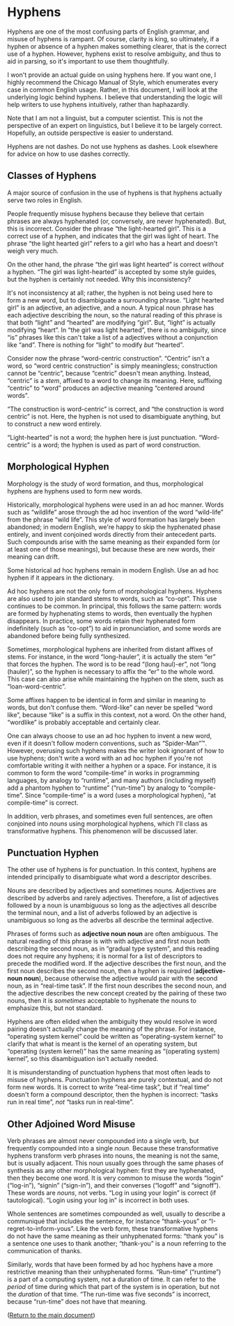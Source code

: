 # Hyphens

Hyphens are one of the most confusing parts of English grammar, and misuse of
hyphens is rampant. Of course, clarity is king, so ultimately, if a hyphen or
absence of a hyphen makes something clearer, that is the correct use of a
hyphen. However, hyphens exist to resolve ambiguity, and thus to aid in
parsing, so it's important to use them thoughtfully.

I won't provide an actual guide on using hyphens here. If you want one, I
highly recommend the Chicago Manual of Style, which enumerates every case in
common English usage. Rather, in this document, I will look at the underlying
logic behind hyphens. I believe that understanding the logic will help writers
to use hyphens intuitively, rather than haphazardly.

Note that I am not a linguist, but a computer scientist. This is not the
perspective of an expert on linguistics, but I believe it to be largely
correct. Hopefully, an outside perspective is easier to understand.

Hyphens are not dashes. Do not use hyphens as dashes. Look elsewhere for advice
on how to use dashes correctly.

## Classes of Hyphens

A major source of confusion in the use of hyphens is that hyphens actually
serve two roles in English.

People frequently misuse hyphens because they believe that certain phrases are
always hyphenated (or, conversely, are never hyphenated). But, this is
incorrect. Consider the phrase “the light-hearted girl”. This is a correct use
of a hyphen, and indicates that the girl was light of heart. The phrase “the
light hearted girl” refers to a girl who has a heart and doesn't weigh very
much.

On the other hand, the phrase “the girl was light hearted” is correct *without*
a hyphen. “The girl was light-hearted” is accepted by some style guides, but
the hyphen is certainly not needed. Why this inconsistency?

It's not inconsistency at all; rather, the hyphen is not being used here to
form a new word, but to disambiguate a surrounding phrase. “Light hearted girl”
is an adjective, an adjective, and a noun. A typical noun phrase has each
adjective describing the noun, so the natural reading of this phrase is that
both “light” and “hearted” are modifying “girl”. But, “light” is actually
modifying “heart”. In “the girl was light hearted”, there is no ambiguity,
since “is” phrases like this can't take a list of a adjectives without a
conjunction like “and”. There is nothing for “light” to modify *but* “hearted”.

Consider now the phrase “word-centric construction”. “Centric” isn't a word, so
“word centric construction” is simply meaningless; construction cannot be
“centric”, because “centric” doesn't mean anything. Instead, “centric” is a
*stem*, affixed to a word to change its meaning. Here, suffixing “centric” to
“word” produces an adjective meaning “centered around words”.

“The construction is word-centric” is correct, and “the construction is word
centric” is not. Here, the hyphen is not used to disambiguate anything, but to
construct a new word entirely.

“Light-hearted” is not a word; the hyphen here is just punctuation.
“Word-centric” is a word; the hyphen is used as part of word construction.

## Morphological Hyphen

Morphology is the study of word formation, and thus, morphological hyphens are
hyphens used to form new words.

Historically, morphological hyphens were used in an ad hoc manner. Words such
as “wildlife” arose through the ad hoc invention of the word “wild-life” from
the phrase “wild life”. This style of word formation has largely been
abandoned; in modern English, we're happy to skip the hyphenated phase
entirely, and invent conjoined words directly from their antecedent parts.
Such compounds arise with the same meaning as their expanded form (or at least
one of those meanings), but because these are new words, their meaning can
drift.

Some historical ad hoc hyphens remain in modern English. Use an ad hoc hyphen if it
appears in the dictionary.

Ad hoc hyphens are not the only form of morphological hyphens. Hyphens are also
used to join standard stems to words, such as “co-opt”. This use continues to
be common. In principal, this follows the same pattern: words are formed by
hyphenating stems to words, then eventually the hyphen disappears. In practice,
some words retain their hyphenated form indefinitely (such as “co-opt”) to aid
in pronunciation, and some words are abandoned before being fully synthesized.

Sometimes, morphological hyphens are inherited from distant affixes of stems.
For instance, in the word “long-hauler”, it is actually the stem “er” that
forces the hyphen. The word is to be read “(long haul)-er”, not “long
(hauler)”, so the hyphen is necessary to affix the “er” to the whole word. This
case can also arise while maintaining the hyphen on the stem, such as
“loan-word-centric”.

Some affixes happen to be identical in form and similar in meaning to words,
but don't confuse them. “Word-like” can never be spelled “word like”, because
“like” is a suffix in this context, not a word. On the other hand, “wordlike”
is probably acceptable and certainly clear.

One can always choose to use an ad hoc hyphen to invent a new word, even if it
doesn't follow modern conventions, such as “Spider-Man”™. However, overusing
such hyphens makes the writer look ignorant of how to use hyphens; don't write
a word with an ad hoc hyphen if you're not comfortable writing it with neither
a hyphen or a space. For instance, it is common to form the word “compile-time”
in works in programming languages, by analogy to “runtime”, and many authors
(including myself) add a phantom hyphen to “runtime” (“run-time”) by analogy to
“compile-time”. Since “compile-time” is a word (uses a morphological hyphen),
“at compile-time” is correct.

In addition, verb phrases, and sometimes even full sentences, are often
conjoined into *nouns* using morphological hyphens, which I'll class as
transformative hyphens. This phenomenon will be discussed later.

## Punctuation Hyphen

The other use of hyphens is for punctuation. In this context, hyphens are
intended principally to disambiguate what word a descriptor describes.

Nouns are described by adjectives and sometimes nouns. Adjectives are described
by adverbs and rarely adjectives. Therefore, a list of adjectives followed by a
noun is unambiguous so long as the adjectives all describe the terminal noun,
and a list of adverbs followed by an adjective is unambiguous so long as the
adverbs all describe the terminal adjective.

Phrases of forms such as **adjective noun noun** are often ambiguous. The
natural reading of this phrase is with with adjective and first noun both
describing the second noun, as in “gradual type system”, and this reading does
not require any hyphens; it is normal for a list of descriptors to precede the
modified word. If the adjective describes the first noun, and the first noun
describes the second noun, then a hyphen is required (**adjective-noun noun**),
because otherwise the adjective would pair with the second noun, as in
“real-time task”. If the first noun describes the second noun, and the
adjective describes the new concept created by the pairing of these two nouns,
then it is *sometimes* acceptable to hyphenate the nouns to emphasize this, but
not standard.

Hyphens are often elided when the ambiguity they would resolve in word pairing
doesn't actually change the meaning of the phrase. For instance, “operating
system kernel” could be written as “operating-system kernel” to clarify that
what is meant is the kernel of an operating system, but “operating (system
kernel)” has the same meaning as “(operating system) kernel”, so this
disambiguation isn't actually needed.

It is misunderstanding of punctuation hyphens that most often leads to misuse
of hyphens. Punctuation hyphens are purely contextual, and do not form new
words. It is correct to write “real-time task”, but if “real time” doesn't form
a compound descriptor, then the hyphen is incorrect: “tasks run in real time”,
*not* “tasks run in real-time”.

## Other Adjoined Word Misuse

Verb phrases are almost never compounded into a single verb, but frequently
compounded into a single *noun*. Because these transformative hyphens transform
verb phrases into nouns, the meaning is not the same, but is usually adjacent.
This noun usually goes through the same phases of synthesis as any other
morphological hyphen: first they are hyphenated, then they become one word. It
is very common to misuse the words “login” (“log-in”), “signin” (“sign-in”),
and their converses (“logoff” and “signoff”). These words are *nouns*, not
verbs. “Log in using your login” is correct (if tautological). “Login using
your log in” is incorrect in both uses.

Whole sentences are sometimes compounded as well, usually to describe a
communiqué that includes the sentence, for instance “thank-yous” or
“I-regret-to-inform-yous”. Like the verb form, these transformative hyphens do
not have the same meaning as their unhyphenated forms: “thank you” is a
sentence one uses to thank another; “thank-you” is a noun referring to the
communication of thanks.

Similarly, words that have been formed by ad hoc hyphens have a more
restrictive meaning than their unhyphenated forms. “Run-time” (“runtime”) is a
part of a computing system, not a duration of time. It can refer to the
*period* of time during which that part of the system is in operation, but not
the *duration* of that time. “The run-time was five seconds” is incorrect,
because “run-time” does not have that meaning.


([Return to the main document](STYLE.md))
